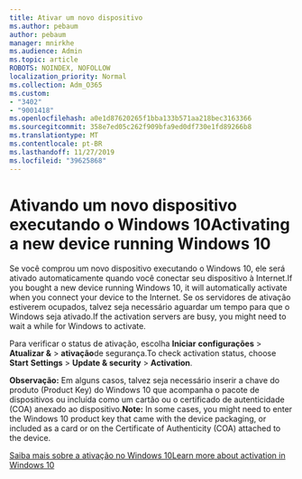 ```yaml
---
title: Ativar um novo dispositivo
ms.author: pebaum
author: pebaum
manager: mnirkhe
ms.audience: Admin
ms.topic: article
ROBOTS: NOINDEX, NOFOLLOW
localization_priority: Normal
ms.collection: Adm_O365
ms.custom:
- "3402"
- "9001418"
ms.openlocfilehash: a0e1d87620265f1bba133b571aa218bec3163366
ms.sourcegitcommit: 358e7ed05c262f909bfa9ed0df730e1fd89266b8
ms.translationtype: MT
ms.contentlocale: pt-BR
ms.lasthandoff: 11/27/2019
ms.locfileid: "39625868"
---
```

# <a name="activating-a-new-device-running-windows-10"></a><span data-ttu-id="8d4b5-102">Ativando um novo dispositivo executando o Windows 10</span><span class="sxs-lookup"><span data-stu-id="8d4b5-102">Activating a new device running Windows 10</span></span>

<span data-ttu-id="8d4b5-103">Se você comprou um novo dispositivo executando o Windows 10, ele será ativado automaticamente quando você conectar seu dispositivo à Internet.</span><span class="sxs-lookup"><span data-stu-id="8d4b5-103">If you bought a new device running Windows 10, it will automatically activate when you connect your device to the Internet.</span></span> <span data-ttu-id="8d4b5-104">Se os servidores de ativação estiverem ocupados, talvez seja necessário aguardar um tempo para que o Windows seja ativado.</span><span class="sxs-lookup"><span data-stu-id="8d4b5-104">If the activation servers are busy, you might need to wait a while for Windows to activate.</span></span>

<span data-ttu-id="8d4b5-105">Para verificar o status de ativação, escolha **Iniciar** **configurações** > **Atualizar &** > **ativação**de segurança.</span><span class="sxs-lookup"><span data-stu-id="8d4b5-105">To check activation status, choose **Start** **Settings** > **Update & security** > **Activation**.</span></span>

<span data-ttu-id="8d4b5-106">**Observação:** Em alguns casos, talvez seja necessário inserir a chave do produto (Product Key) do Windows 10 que acompanha o pacote de dispositivos ou incluída como um cartão ou o certificado de autenticidade (COA) anexado ao dispositivo.</span><span class="sxs-lookup"><span data-stu-id="8d4b5-106">**Note:** In some cases, you might need to enter the Windows 10 product key that came with the device packaging, or included as a card or on the Certificate of Authenticity (COA) attached to the device.</span></span>

[<span data-ttu-id="8d4b5-107">Saiba mais sobre a ativação no Windows 10</span><span class="sxs-lookup"><span data-stu-id="8d4b5-107">Learn more about activation in Windows 10</span></span>](https://support.microsoft.com/help/12440)